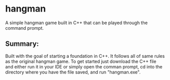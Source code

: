 # hangman

A simple hangman game built in C++ that can be played through the command prompt.

## Summary: 
Built with the goal of starting a foundation in C++. It follows all of same rules as the original hangman game. 
To get started just download the C++ file and either run it in your IDE or simply open the comman prompt, cd into the directory where you have the file saved, and run "hangman.exe".

